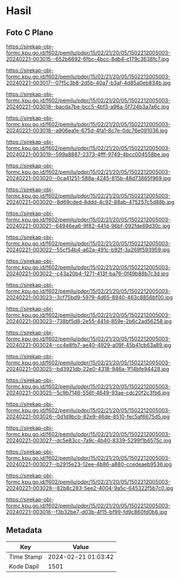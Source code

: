 # Hasil

## Foto C Plano

https://sirekap-obj-formc.kpu.go.id/f602/pemilu/pdpr/15/02/21/20/05/1502212005003-20240221-003015--652b6692-6fbc-4bcc-8db4-c179c3638fc7.jpg

https://sirekap-obj-formc.kpu.go.id/f602/pemilu/pdpr/15/02/21/20/05/1502212005003-20240221-003017--07f5c3b8-2d5b-40a7-b3af-4d85a0eb834b.jpg

https://sirekap-obj-formc.kpu.go.id/f602/pemilu/pdpr/15/02/21/20/05/1502212005003-20240221-003018--bacda7be-bcc5-4bf3-a96a-5f724b3a7a6c.jpg

https://sirekap-obj-formc.kpu.go.id/f602/pemilu/pdpr/15/02/21/20/05/1502212005003-20240221-003018--a906ea1e-675d-4fa1-8c7e-0dc76e091036.jpg

https://sirekap-obj-formc.kpu.go.id/f602/pemilu/pdpr/15/02/21/20/05/1502212005003-20240221-003019--599a8887-2373-4fff-9749-4bcc004558be.jpg

https://sirekap-obj-formc.kpu.go.id/f602/pemilu/pdpr/15/02/21/20/05/1502212005003-20240221-003020--0ca41251-588a-4245-815b-48d73865f969.jpg

https://sirekap-obj-formc.kpu.go.id/f602/pemilu/pdpr/15/02/21/20/05/1502212005003-20240221-003020--8d69cded-8ddd-4c92-88ab-475257c5d88b.jpg

https://sirekap-obj-formc.kpu.go.id/f602/pemilu/pdpr/15/02/21/20/05/1502212005003-20240221-003021--64946ea6-9f82-441d-96bf-092fde69d30c.jpg

https://sirekap-obj-formc.kpu.go.id/f602/pemilu/pdpr/15/02/21/20/05/1502212005003-20240221-003022--55cf54b4-a62a-491c-b92f-3a269f593959.jpg

https://sirekap-obj-formc.kpu.go.id/f602/pemilu/pdpr/15/02/21/20/05/1502212005003-20240221-003022--c43a20b4-1271-413f-ba76-0f49b88b7c3d.jpg

https://sirekap-obj-formc.kpu.go.id/f602/pemilu/pdpr/15/02/21/20/05/1502212005003-20240221-003023--3cf75bd9-5979-4d65-8940-463c8856bf00.jpg

https://sirekap-obj-formc.kpu.go.id/f602/pemilu/pdpr/15/02/21/20/05/1502212005003-20240221-003023--738bf5d8-2e55-441d-859e-2b6c2ad56258.jpg

https://sirekap-obj-formc.kpu.go.id/f602/pemilu/pdpr/15/02/21/20/05/1502212005003-20240221-003024--cc4e8fb7-ae40-4929-a09f-45b41cb63a89.jpg

https://sirekap-obj-formc.kpu.go.id/f602/pemilu/pdpr/15/02/21/20/05/1502212005003-20240221-003025--bd3921db-22e0-4318-946a-1f14bfe94428.jpg

https://sirekap-obj-formc.kpu.go.id/f602/pemilu/pdpr/15/02/21/20/05/1502212005003-20240221-003025--5c9b7146-556f-4649-93ae-cdc20f2c3fb6.jpg

https://sirekap-obj-formc.kpu.go.id/f602/pemilu/pdpr/15/02/21/20/05/1502212005003-20240221-003026--0d1d9bcb-82e9-46de-8510-fec5af6675d5.jpg

https://sirekap-obj-formc.kpu.go.id/f602/pemilu/pdpr/15/02/21/20/05/1502212005003-20240221-003027--dc5e83cc-7a9c-4b40-8339-5299f1b6575c.jpg

https://sirekap-obj-formc.kpu.go.id/f602/pemilu/pdpr/15/02/21/20/05/1502212005003-20240221-003027--b2915e23-12ee-4b86-a880-ccedeaeb9536.jpg

https://sirekap-obj-formc.kpu.go.id/f602/pemilu/pdpr/15/02/21/20/05/1502212005003-20240221-003028--82b8c283-5ee2-4004-9a5c-645322f5b7c0.jpg

https://sirekap-obj-formc.kpu.go.id/f602/pemilu/pdpr/15/02/21/20/05/1502212005003-20240221-003016--f3b32be7-d03b-4f15-bf99-fd9c860fd0b6.jpg


## Metadata

| Key        | Value               |
| ---------- | ------------------- |
| Time Stamp | 2024-02-21 01:03:42 |
| Kode Dapil | 1501                |



